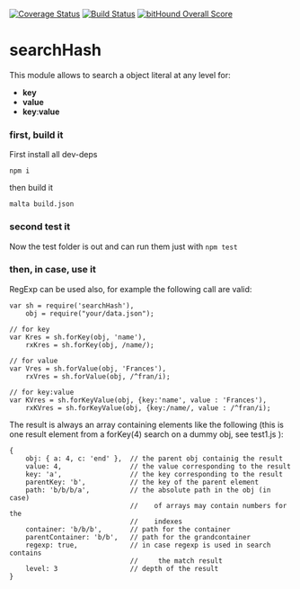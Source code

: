 [![Coverage Status](https://coveralls.io/repos/github/fedeghe/searchHash/badge.svg?branch=master)](https://coveralls.io/github/fedeghe/searchHash?branch=master) [![Build Status](https://travis-ci.org/fedeghe/searchHash.svg?branch=master)](https://travis-ci.org/fedeghe/searchHash) [![bitHound Overall Score](https://www.bithound.io/github/fedeghe/searchHash/badges/score.svg)](https://www.bithound.io/github/fedeghe/searchHash)  

# searchHash  

This module allows to search a object literal at any level for:
- **key**
- **value**
- **key**:**value**


### first, build it 

First install all dev-deps

```
npm i
```

then build it  

```
malta build.json
```

### second test it 
Now the test folder is out and can run them just with `npm test`



### then, in case, use it

RegExp can be used also, for example the following call are valid:

```
var sh = require('searchHash'),
    obj = require("your/data.json");

// for key
var Kres = sh.forKey(obj, 'name'),
    rxKres = sh.forKey(obj, /name/);

// for value
var Vres = sh.forValue(obj, 'Frances'),
    rxVres = sh.forValue(obj, /^fran/i);

// for key:value
var KVres = sh.forKeyValue(obj, {key:'name', value : 'Frances'),
    rxKVres = sh.forKeyValue(obj, {key:/name/, value : /^fran/i);  

```


The result is always an array containing elements like the following (this is one result element from a forKey(4) search on a dummy obj, see test1.js ):

```
{ 
    obj: { a: 4, c: 'end' },  // the parent obj containig the result
    value: 4,                 // the value corresponding to the result
    key: 'a',                 // the key corresponding to the result
    parentKey: 'b',           // the key of the parent element
    path: 'b/b/b/a',          // the absolute path in the obj (in case)
                              //    of arrays may contain numbers for the 
                              //    indexes
    container: 'b/b/b',       // path for the container
    parentContainer: 'b/b',   // path for the grandcontainer
    regexp: true,             // in case regexp is used in search contains 
                              //     the match result
    level: 3                  // depth of the result
}
```

